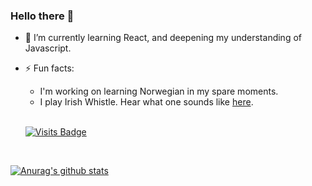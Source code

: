 ### Hello there 👋

<!--
**a-developer-and-her-mac/a-developer-and-her-mac** is a ✨ _special_ ✨ repository because its `README.md` (this file) appears on your GitHub profile.

Here are some ideas to get you started:

- 🔭 I’m currently working on ...
- 🌱 I’m currently learning ...
- 👯 I’m looking to collaborate on ...
- 🤔 I’m looking for help with ...
- 💬 Ask me about ...
- 📫 How to reach me: ...
- 😄 Pronouns: ...
- ⚡ Fun fact: ...
-->


- 🌱 I’m currently learning React, and deepening my understanding of Javascript. 

- ⚡ Fun facts:
  - I'm working on learning Norwegian in my spare moments.
  - I play Irish Whistle. Hear what one sounds like [here](https://www.kerrywhistles.com/product-page/chieftain-v5-low-d-tuneable).
  
  <br>
  
  [![Visits Badge](https://badges.pufler.dev/visits/a-developer-and-her-mac/a-developer-and-her-mac)](https://badges.pufler.dev)

<br> 

[![Anurag's github stats](https://github-readme-stats.vercel.app/api?username=a-developer-and-her-mac&theme=radical)](https://github.com/anuraghazra/github-readme-stats)


